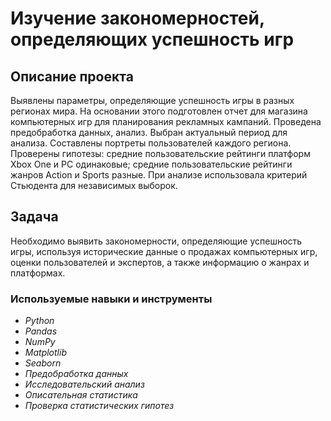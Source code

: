 # Изучение закономерностей, определяющих успешность игр


## Описание проекта

Выявлены параметры, определяющие успешность игры в разных регионах мира. На
основании этого подготовлен отчет для магазина компьютерных игр для планирования
рекламных кампаний. Проведена предобработка данных, анализ. Выбран актуальный
период для анализа. Составлены портреты пользователей каждого региона. Проверены
гипотезы: средние пользовательские рейтинги платформ Xbox One и PC одинаковые;
средние пользовательские рейтинги жанров Action и Sports разные. При анализе использовала критерий Стьюдента для независимых выборок.

## Задача

Необходимо выявить закономерности, определяющие успешность игры, используя исторические данные о продажах компьютерных игр, оценки пользователей и экспертов, а также информацию о жанрах и платформах.

### Используемые навыки и инструменты

* *Python*
* *Pandas*
* *NumPy*
* *Matplotlib*
* *Seaborn*
* *Предобработка данных*
* *Исследовательский анализ*
* *Описательная статистика*
* *Проверка статистических гипотез*
